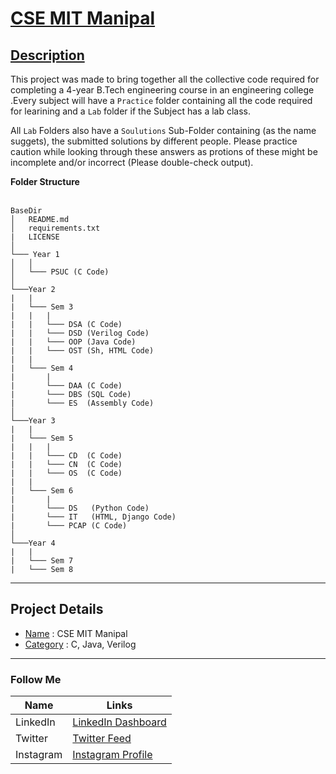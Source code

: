 # <ins> CSE MIT Manipal </ins>

## <ins> Description </ins>

This project was made to bring together all the collective code required for completing a 4-year 
B.Tech engineering course in an engineering college .Every subject will have a `Practice` folder 
containing all the code required for learining and a `Lab` folder if the Subject has a lab class.

All `Lab` Folders also have a `Soulutions` Sub-Folder containing (as the name suggets), the submitted
solutions by different people. Please practice caution while looking through these answers as protions 
of these might be incomplete and/or incorrect (Please double-check output).   

**Folder Structure** <br><br>

```
BaseDir
│   README.md
│   requirements.txt
|   LICENSE
│
└─── Year 1
│   │
│   └─── PSUC (C Code)
│   
└───Year 2
|   |
|   └─── Sem 3
|   |   |
|   |   └─── DSA (C Code)
|   |   └─── DSD (Verilog Code)
|   |   └─── OOP (Java Code)
|   |   └─── OST (Sh, HTML Code)
|   |
|   └─── Sem 4
|       |
|       └─── DAA (C Code)
|       └─── DBS (SQL Code)
|       └─── ES  (Assembly Code)
│   
└───Year 3
|   |
|   └─── Sem 5
|   |   |
|   |   └─── CD  (C Code)
|   |   └─── CN  (C Code)
|   |   └─── OS  (C Code)
|   |
|   └─── Sem 6
|       |
|       └─── DS   (Python Code)
|       └─── IT   (HTML, Django Code)
|       └─── PCAP (C Code)
│   
└───Year 4
|   |
|   └─── Sem 7
|   └─── Sem 8
```

---


## Project Details
* <ins>Name</ins> :  CSE MIT Manipal
* <ins>Category</ins> :  C, Java, Verilog

---

### Follow Me ###
| Name    | Links   |
| ------- | ------------ |
| LinkedIn  | [LinkedIn Dashboard](https://www.linkedin.com/in/angad-sandhu-183290198/) |
| Twitter | [Twitter Feed](https://twitter.com/Sandhu_inqui) |
| Instagram | [Instagram Profile](https://www.instagram.com/_angad.sandhu_/) |
